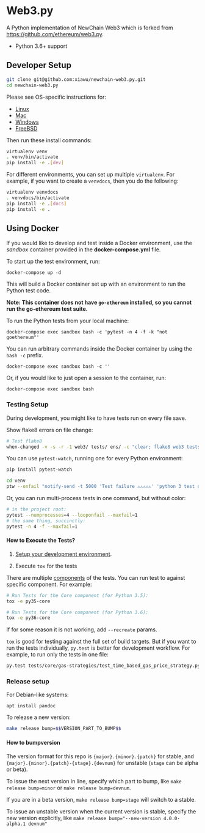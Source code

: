 # Web3.py

A Python implementation of NewChain Web3 which is forked from https://github.com/ethereum/web3.py.

* Python 3.6+ support

## Developer Setup

```sh
git clone git@github.com:xiawu/newchain-web3.py.git
cd newchain-web3.py
```

Please see OS-specific instructions for:

- [Linux](docs/README-linux.md#Developer-Setup)
- [Mac](docs/README-osx.md#Developer-Setup)
- [Windows](docs/README-windows.md#Developer-Setup)
- [FreeBSD](docs/README-freebsd.md#Developer-Setup)

Then run these install commands:

```sh
virtualenv venv
. venv/bin/activate
pip install -e .[dev]
```

For different environments, you can set up multiple `virtualenv`. For example, if you want to create a `venvdocs`, then you do the following:

```sh
virtualenv venvdocs
. venvdocs/bin/activate
pip install -e .[docs]
pip install -e .
```

## Using Docker

If you would like to develop and test inside a Docker environment, use the *sandbox* container provided in the **docker-compose.yml** file.

To start up the test environment, run:

```
docker-compose up -d
```

This will build a Docker container set up with an environment to run the Python test code.  

**Note: This container does not have `go-ethereum` installed, so you cannot run the go-ethereum test suite.**

To run the Python tests from your local machine:

```
docker-compose exec sandbox bash -c 'pytest -n 4 -f -k "not goethereum"'
```

You can run arbitrary commands inside the Docker container by using the `bash -c` prefix.

```
docker-compose exec sandbox bash -c ''
```

Or, if you would like to just open a session to the container, run:

```
docker-compose exec sandbox bash
```

### Testing Setup

During development, you might like to have tests run on every file save.

Show flake8 errors on file change:

```sh
# Test flake8
when-changed -v -s -r -1 web3/ tests/ ens/ -c "clear; flake8 web3 tests ens && echo 'flake8 success' || echo 'error'"
```

You can use `pytest-watch`, running one for every Python environment:

```sh
pip install pytest-watch

cd venv
ptw --onfail "notify-send -t 5000 'Test failure ⚠⚠⚠⚠⚠' 'python 3 test on web3.py failed'" ../tests ../web3
```

Or, you can run multi-process tests in one command, but without color:

```sh
# in the project root:
pytest --numprocesses=4 --looponfail --maxfail=1
# the same thing, succinctly:
pytest -n 4 -f --maxfail=1
```

#### How to Execute the Tests?

1. [Setup your development environment](https://github.com/ethereum/web3.py/#developer-setup).

2. Execute `tox` for the tests

There are multiple [components](https://github.com/ethereum/web3.py/blob/master/.travis.yml#L53) of the tests. You can run test to against specific component. For example:

```sh
# Run Tests for the Core component (for Python 3.5):
tox -e py35-core

# Run Tests for the Core component (for Python 3.6):
tox -e py36-core
```

If for some reason it is not working, add `--recreate` params.

`tox` is good for testing against the full set of build targets. But if you want to run the tests individually, `py.test` is better for development workflow. For example, to run only the tests in one file:

```sh
py.test tests/core/gas-strategies/test_time_based_gas_price_strategy.py
```

### Release setup

For Debian-like systems:
```
apt install pandoc
```

To release a new version:

```sh
make release bump=$$VERSION_PART_TO_BUMP$$
```

#### How to bumpversion

The version format for this repo is `{major}.{minor}.{patch}` for stable, and
`{major}.{minor}.{patch}-{stage}.{devnum}` for unstable (`stage` can be alpha or beta).

To issue the next version in line, specify which part to bump,
like `make release bump=minor` or `make release bump=devnum`.

If you are in a beta version, `make release bump=stage` will switch to a stable.

To issue an unstable version when the current version is stable, specify the
new version explicitly, like `make release bump="--new-version 4.0.0-alpha.1 devnum"`
